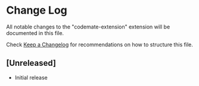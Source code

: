 # Change Log

All notable changes to the "codemate-extension" extension will be documented in this file.

Check [Keep a Changelog](http://keepachangelog.com/) for recommendations on how to structure this file.

## [Unreleased]

- Initial release
